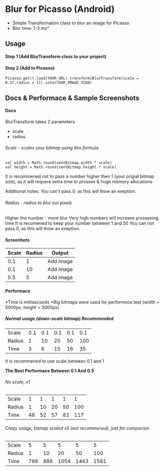 # Blur for Picasso (Android)

- Simple Transformation class to blur an image for Picasso
- Blur time: 1-3 ms*

## Usage

#### Step 1 (Add BlurTransform class to your project)

#### Step 2 (Add to Picasso)

```
Picasso.get().load(YOUR_URL).transform(BlurTransform(scale = 0.1f,radius = 1)).into(YOUR_IMAGE_VIEW)
```

## Docs & Performace & Sample Screenshots
#### Docs
BlurTransform takes 2 parameters
- scale
- radius

###### Scale - scales your bitmap using this formula
```
val width = Math.round(sentBitmap.width * scale)
val height = Math.round(sentBitmap.height * scale)
```
It is recommened not to pass a number higher then 1 (your origial bitmap size), as it will requere extra time to prosses & huge memory allocations

Additional notes:
You can't pass 0, as this will thow an exeption.

###### Radius - radius to blur out pixels

Higher the number - more blur
Very high numbers will increase prossesing time
It is recomened to keep your number between 1 and 50
You can not pass 0, as this will thow an exeption.

#### Screenhots

| Scale  | Radius  |  Output |
| ------------ | ------------ | ------------ |
| 0.1  | 1  | Add image  |
| 0.1  |  10 | Add image   |
| 0.5  |  5 | Add image   |

#### Performace
*Time is milliseconds
*Big bitmaps were used for performnce test (width = 5000px, height = 3000px)

##### Normal usage (down-scale bitmap) Recommended
|   |   |   |   |   |  |
| ------------ | ------------ | ------------ | ------------ | ------------ | ------------ |
| Scale  | 0.1  | 0.1  | 0.1  |  0.1 | 0.1  |
|  Radius | 1  | 10  | 20  | 50  | 100   |
| Time  | 3  | 6  | 15  |  16 |   35|

It is recommened to use scale between 0.1 and 1

**The Best Performace Between 0.1 And 0.5**


###### No scale, x1

|   |   |   |   |   |  |
| ------------ | ------------ | ------------ | ------------ | ------------ | ------------ |
| Scale  | 1  | 1  | 1  |  1 | 1  |
|  Radius | 1  | 10  | 20  | 50  | 100   |
| Time  | 48  | 52  | 57  |  82 |   117|

###### Crazy usage, bitmap scaled x5 (not recommened), just for comparisin

|   |   |   |   |   |  |
| ------------ | ------------ | ------------ | ------------ | ------------ | ------------ |
| Scale  | 5  | 5  | 5  |  5 | 5  |
|  Radius | 1  | 10  | 20  | 50  | 100   |
| Time  | 766  | 886  | 1054  |  1443 |   1581|

